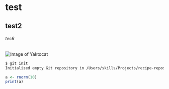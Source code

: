 # test
## test2
###### tes6
![Image of Yaktocat](https://octodex.github.com/images/yaktocat.png)

``` bash
$ git init
Initialized empty Git repository in /Users/skills/Projects/recipe-repository/.git/
```

``` R
a <- rnorm(10)
print(a)
```
